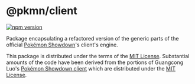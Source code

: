# @pkmn/client
[![npm version](https://img.shields.io/npm/v/@pkmn/client.svg)](https://www.npmjs.com/package/@pkmn/cliebt)&nbsp;

Package encapsulating a refactored version of the generic parts of the official
[Pokémon Showdown][0]'s client's engine.

This package is distributed under the terms of the [MIT License][1].
Substantial amounts of the code have been derived from the portions of Guangcong
Luo's [Pokémon Showdown client][2] which are distributed under the [MIT License][3].

  [0]: https://pokemonshowdown.com
  [1]: https://github.com/pkmn/ps/blob/master/client/LICENSE
  [2]: https://github.com/smogon/pokemon-showdown-client
  [3]: https://github.com/smogon/pokemon-showdown-client/blob/master/src/battle.ts#L6
